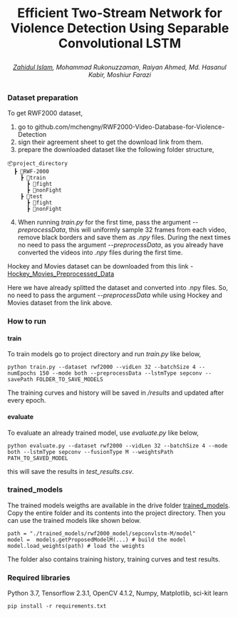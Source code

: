 <h1 align="center">
<p>Efficient Two-Stream Network for Violence Detection Using Separable Convolutional LSTM
</h1>
<h6 align="center">
<p> <a href="https://github.com/Zedd1558">Zahidul Islam</a>, Mohammad Rukonuzzaman, Raiyan Ahmed, Md. Hasanul Kabir, Moshiur Farazi
</h3>
<!---
<p align="center">
 <img alt="cover" src="https://github.com/Zedd1558/traffic-sign-recognition-tutorial-code/blob/master/documentation/overview.jpg" height="60%" width="60%">
</p>
-->

### Dataset preparation
To get RWF2000 dataset,
1. go to github.com/mchengny/RWF2000-Video-Database-for-Violence-Detection
2. sign their agreement sheet to get the download link from them. 
3. prepare the downloaded dataset like the following folder structure, 
```
📦project_directory
  ┣ 📂RWF-2000
    ┣ 📂train
      ┣ 📂fight
      ┣ 📂nonFight
    ┣ 📂test
      ┣ 📂fight
      ┣ 📂nonFight
```
4. When running *train.py* for the first time, pass the argument *--preprocessData*, this will uniformly sample 32 frames from each video, remove black borders and save them as *.npy* files. During the next times no need to pass the argument *--preprocessData*, as you already have converted the videos into *.npy* files during the first time.

Hockey and Movies dataset can be downloaded from this link - 
[Hockey_Movies_Preprocessed_Data](https://drive.google.com/file/d/1-4yHiSzAzOz9L0EEbw58e-soZnlFEVpP/view?usp=sharing)

Here we have already splitted the dataset and converted into .npy files. So, no need to pass the argument *--preprocessData* while using Hockey and Movies dataset from the link above.

### How to run
#### train
To train models go to project directory and run *train.py* like below, 
```
python train.py --dataset rwf2000 --vidLen 32 --batchSize 4 --numEpochs 150 --mode both --preprocessData --lstmType sepconv --savePath FOLDER_TO_SAVE_MODELS
```
The training curves and history will be saved in */results* and updated after every epoch. 

#### evaluate
To evaluate an already trained model, use *evaluate.py* like below,
```
python evaluate.py --dataset rwf2000 --vidLen 32 --batchSize 4 --mode both --lstmType sepconv --fusionType M --weightsPath PATH_TO_SAVED_MODEL
```
this will save the results in *test_results.csv*.

### trained_models
The trained models weigths are available in the drive folder [trained_models](https://drive.google.com/drive/folders/1igx-plktW069IgXyWg3H78AKuTg-jCza?usp=sharing). Copy the entire folder and its contents into the project directory. Then you can use the trained models like shown below.
```
path = "./trained_models/rwf2000_model/sepconvlstm-M/model" 
model =  models.getProposedModelM(...) # build the model
model.load_weights(path) # load the weights
```
The folder also contains training history, training curves and test results. 

### Required libraries
Python 3.7, Tensorflow 2.3.1, OpenCV 4.1.2, Numpy, Matplotlib, sci-kit learn
```
pip install -r requirements.txt
```

<!---
### Implementation
#### Localization 
To find out the regions containing traffic signs we used a
well known machine learning technique called Haar Cascade
Classifier. 
We used <a href="https://amin-ahmadi.com/cascade-trainer-gui/">this GUI tool</a> to train our cascade classifier using 500 positive images (samples) i.e. images of traffic signs from GTRSB dataset and 500 negative samples i.e. images of random objects. The features learned are contained in the output *cascade.xml* which is used by *OpenCV* to find out the Region of Interests (ROI) that might contain traffic sign.
<p align="center">
  <img src="https://github.com/Zedd1558/traffic-sign-recognition-tutorial-code/blob/master/documentation/detect.png" width="400" /></p>
#### Recognition
The ROIs are cropped and passed to a CNN implemented on tensorflow. We  used publicly available dataset German Traffic Sign Recognition Benchmark to train our model. GTSRB dataset  is  a  multi-category  classification  competition  held  at IJCNN  2011.  The  dataset  is  composed  of  50,000  images  in total and 43 classes. The model is trained end to end using Adam optimizer with a initial learning rate of *0.0001* and a learning rate decay of *0.0001/(numberof epoch×0.5)*. The model was trained for 50 epochs with mini batch size of 64.
<p align="center">
  <img src="https://github.com/Zedd1558/traffic-sign-recognition-tutorial-code/blob/master/documentation/data.png" width="200" />
    <img src="https://github.com/Zedd1558/traffic-sign-recognition-tutorial-code/blob/master/documentation/accuracy.png" width="200" />
    <img src="https://github.com/Zedd1558/traffic-sign-recognition-tutorial-code/blob/master/documentation/loss(1).png" width="200" />
</p>
Detailed documentation of the project can be found <a href="https://github.com/Zedd1558/Traffic-Sign-Localization-and-Recognition/blob/master/Report_on_the_Project.pdf">here</a>.
-->
